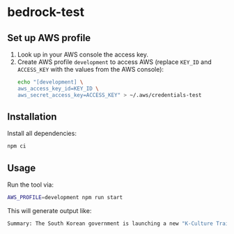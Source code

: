 # bedrock-test

## Set up AWS profile

1. Look up in your AWS console the access key.
2. Create AWS profile `development` to access AWS (replace `KEY_ID` and `ACCESS_KEY` with the values from the AWS console):
	```sh
	echo "[development] \
	aws_access_key_id=KEY_ID \
	aws_secret_access_key=ACCESS_KEY" > ~/.aws/credentials-test
	```

## Installation

Install all dependencies:
```sh
npm ci
```

## Usage

Run the tool via:
```sh
AWS_PROFILE=development npm run start
```

This will generate output like:
```sh
Summary: The South Korean government is launching a new "K-Culture Training Visa" to attract foreign nationals who wish to train in K-pop dancing, choreography, and modeling, as part of its efforts to revive the country's tourism industry to pre-pandemic levels.
```
